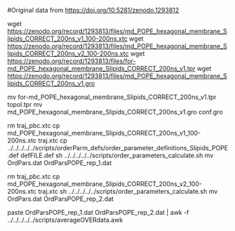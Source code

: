 #Original data from https://doi.org/10.5281/zenodo.1293812



wget  https://zenodo.org/record/1293813/files/md_POPE_hexagonal_membrane_Slipids_CORRECT_200ns_v1_100-200ns.xtc
wget  https://zenodo.org/record/1293813/files/md_POPE_hexagonal_membrane_Slipids_CORRECT_200ns_v2_100-200ns.xtc
wget  https://zenodo.org/record/1293813/files/for-md_POPE_hexagonal_membrane_Slipids_CORRECT_200ns_v1.tpr
wget https://zenodo.org/record/1293813/files/md_POPE_hexagonal_membrane_Slipids_CORRECT_200ns_v1.gro

mv  for-md_POPE_hexagonal_membrane_Slipids_CORRECT_200ns_v1.tpr topol.tpr
mv md_POPE_hexagonal_membrane_Slipids_CORRECT_200ns_v1.gro conf.gro

rm traj_pbc.xtc
cp  md_POPE_hexagonal_membrane_Slipids_CORRECT_200ns_v1_100-200ns.xtc traj.xtc
cp  ../../../../../scripts/orderParm_defs/order_parameter_definitions_Slipids_POPE.def defFILE.def
sh ../../../../../scripts/order_parameters_calculate.sh
mv OrdPars.dat OrdParsPOPE_rep_1.dat

rm traj_pbc.xtc
cp  md_POPE_hexagonal_membrane_Slipids_CORRECT_200ns_v2_100-200ns.xtc  traj.xtc
sh ../../../../../scripts/order_parameters_calculate.sh
mv OrdPars.dat OrdParsPOPE_rep_2.dat

paste OrdParsPOPE_rep_1.dat OrdParsPOPE_rep_2.dat | awk -f ../../../../../scripts/averageOVERdata.awk
